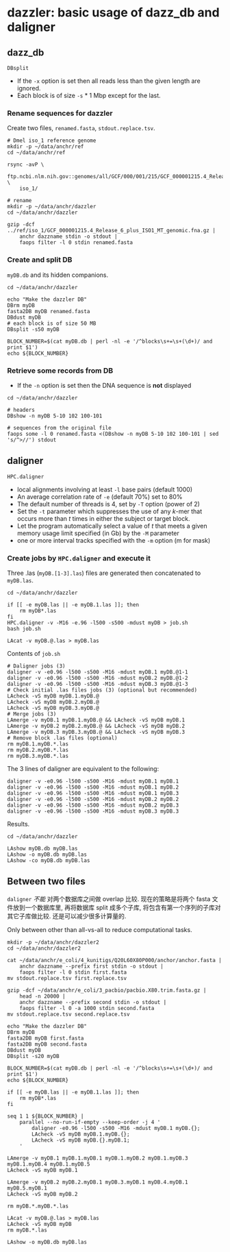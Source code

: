# dazzler: basic usage of dazz_db and daligner

## dazz_db

`DBsplit`

* If the `-x` option is set then all reads less than the given length are ignored.
* Each block is of size `-s` * 1 Mbp except for the last.

### Rename sequences for dazzler

Create two files, `renamed.fasta`, `stdout.replace.tsv`.

```shell script
# Dmel iso_1 reference genome
mkdir -p ~/data/anchr/ref
cd ~/data/anchr/ref

rsync -avP \
    ftp.ncbi.nlm.nih.gov::genomes/all/GCF/000/001/215/GCF_000001215.4_Release_6_plus_ISO1_MT/ \
    iso_1/

# rename
mkdir -p ~/data/anchr/dazzler
cd ~/data/anchr/dazzler

gzip -dcf ../ref/iso_1/GCF_000001215.4_Release_6_plus_ISO1_MT_genomic.fna.gz |
    anchr dazzname stdin -o stdout |
    faops filter -l 0 stdin renamed.fasta

```

### Create and split DB

`myDB.db` and its hidden companions.

```shell script
cd ~/data/anchr/dazzler

echo "Make the dazzler DB"
DBrm myDB
fasta2DB myDB renamed.fasta
DBdust myDB
# each block is of size 50 MB
DBsplit -s50 myDB

BLOCK_NUMBER=$(cat myDB.db | perl -nl -e '/^blocks\s+=\s+(\d+)/ and print $1')
echo ${BLOCK_NUMBER}

```

### Retrieve some records from DB

* If the `-n` option is set then the DNA sequence is **not** displayed

```shell script
cd ~/data/anchr/dazzler

# headers
DBshow -n myDB 5-10 102 100-101

# sequences from the original file
faops some -l 0 renamed.fasta <(DBshow -n myDB 5-10 102 100-101 | sed 's/^>//') stdout

```

## daligner

`HPC.daligner`

* local alignments involving at least `-l` base pairs (default 1000)
* An average correlation rate of `-e` (default 70%) set to 80%
* The default number of threads is 4, set by `-T` option (power of 2)
* Set the `-t` parameter which suppresses the use of any *k*-mer that occurs more than *t* times in
  either the subject or target block.
* Let the program automatically select a value of *t* that meets a given memory usage limit
  specified (in Gb) by the `-M` parameter
* one or more interval tracks specified with the `-m` option (m for mask)

### Create jobs by `HPC.daligner` and execute it

Three .las (`myDB.[1-3].las`) files are generated then concatenated to `myDB.las`.

```shell script
cd ~/data/anchr/dazzler

if [[ -e myDB.las || -e myDB.1.las ]]; then
    rm myDB*.las
fi
HPC.daligner -v -M16 -e.96 -l500 -s500 -mdust myDB > job.sh
bash job.sh

LAcat -v myDB.@.las > myDB.las

```

Contents of `job.sh`

```shell script
# Daligner jobs (3)
daligner -v -e0.96 -l500 -s500 -M16 -mdust myDB.1 myDB.@1-1
daligner -v -e0.96 -l500 -s500 -M16 -mdust myDB.2 myDB.@1-2
daligner -v -e0.96 -l500 -s500 -M16 -mdust myDB.3 myDB.@1-3
# Check initial .las files jobs (3) (optional but recommended)
LAcheck -vS myDB myDB.1.myDB.@
LAcheck -vS myDB myDB.2.myDB.@
LAcheck -vS myDB myDB.3.myDB.@
# Merge jobs (3)
LAmerge -v myDB.1 myDB.1.myDB.@ && LAcheck -vS myDB myDB.1
LAmerge -v myDB.2 myDB.2.myDB.@ && LAcheck -vS myDB myDB.2
LAmerge -v myDB.3 myDB.3.myDB.@ && LAcheck -vS myDB myDB.3
# Remove block .las files (optional)
rm myDB.1.myDB.*.las
rm myDB.2.myDB.*.las
rm myDB.3.myDB.*.las

```

The 3 lines of daligner are equivalent to the following:

```shell script
daligner -v -e0.96 -l500 -s500 -M16 -mdust myDB.1 myDB.1
daligner -v -e0.96 -l500 -s500 -M16 -mdust myDB.1 myDB.2
daligner -v -e0.96 -l500 -s500 -M16 -mdust myDB.1 myDB.3
daligner -v -e0.96 -l500 -s500 -M16 -mdust myDB.2 myDB.2
daligner -v -e0.96 -l500 -s500 -M16 -mdust myDB.2 myDB.3
daligner -v -e0.96 -l500 -s500 -M16 -mdust myDB.3 myDB.3

```

Results.

```shell script
cd ~/data/anchr/dazzler

LAshow myDB.db myDB.las
LAshow -o myDB.db myDB.las
LAshow -co myDB.db myDB.las

```

## Between two files

`daligner` *不能* 对两个数据库之间做 overlap 比较. 现在的策略是将两个 fasta 文件放到一个数据库里, 再将数据库 split
成多个子库, 将包含有第一个序列的子库对其它子库做比较. 还是可以减少很多计算量的.

Only between other than all-vs-all to reduce computational tasks.

```shell script
mkdir -p ~/data/anchr/dazzler2
cd ~/data/anchr/dazzler2

cat ~/data/anchr/e_coli/4_kunitigs/Q20L60X80P000/anchor/anchor.fasta |
    anchr dazzname --prefix first stdin -o stdout |
    faops filter -l 0 stdin first.fasta
mv stdout.replace.tsv first.replace.tsv

gzip -dcf ~/data/anchr/e_coli/3_pacbio/pacbio.X80.trim.fasta.gz |
    head -n 20000 |
    anchr dazzname --prefix second stdin -o stdout |
    faops filter -l 0 -a 1000 stdin second.fasta
mv stdout.replace.tsv second.replace.tsv

echo "Make the dazzler DB"
DBrm myDB
fasta2DB myDB first.fasta
fasta2DB myDB second.fasta
DBdust myDB
DBsplit -s20 myDB

BLOCK_NUMBER=$(cat myDB.db | perl -nl -e '/^blocks\s+=\s+(\d+)/ and print $1')
echo ${BLOCK_NUMBER}

if [[ -e myDB.las || -e myDB.1.las ]]; then
    rm myDB*.las
fi

seq 1 1 ${BLOCK_NUMBER} |
    parallel --no-run-if-empty --keep-order -j 4 '
        daligner -e0.96 -l500 -s500 -M16 -mdust myDB.1 myDB.{};
        LAcheck -vS myDB myDB.1.myDB.{};
        LAcheck -vS myDB myDB.{}.myDB.1;
    '

LAmerge -v myDB.1 myDB.1.myDB.1 myDB.1.myDB.2 myDB.1.myDB.3 myDB.1.myDB.4 myDB.1.myDB.5
LAcheck -vS myDB myDB.1

LAmerge -v myDB.2 myDB.2.myDB.1 myDB.3.myDB.1 myDB.4.myDB.1 myDB.5.myDB.1
LAcheck -vS myDB myDB.2

rm myDB.*.myDB.*.las

LAcat -v myDB.@.las > myDB.las
LAcheck -vS myDB myDB
rm myDB.*.las

LAshow -o myDB.db myDB.las

```
